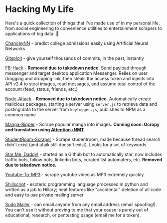 # Hacking My Life

Here's a quick collection of things that I've made use of in my personal life, from social engineering to convenience utilities to entertainment scrapers to applications of big data. :kiss:

[ChanceyNN](https://github.com/pshah123/ChanceyNN) - predict college admissions easily using Artificial Neural Networks

[Gitsploit](https://github.com/pshah123/gitsploit) - give yourself thousands of commits, in the past, instantly

[FB-Hack](https://github.com/pshah123/fb-hack) - **Removed due to takedown notice.** Send payload through messenger and target desktop application Messenger. Relies on user dragging and dropping link, then steals the access token and injects into API v2.4 to steal images, read messages, and assume total control of the account (feed, status, friends, etc.)

[Node-Attack](https://github.com/pshah123/node-attack) - **Removed due to takedown notice.** Automatically create malicious packages, starting a server using `server.js` to retrieve data and posting data to the server from `keylogger.js`, publishes to NPM as a common name

[Manga-Ripper](https://github.com/pshah123/manga-ripper) - Scrape popular manga into images. **Coming soon: Ocropy and translation using [Attention+NMT](https://github.com/tensorflow/nmt)**

[StudentRoom-Scraper](https://github.com/pshah123/studentroom_scraper) - Scrape studentroom, made because thread search didn't exist (and afaik still doesn't exist). Looks for a set of keywords.

[Star Me, Daddy!](https://github.com/pshah123/star-me-daddy) - started as a Github bot to automatically star, now includes traffic bots, follow bots, linkedin bots, curated list automaters, etc. **Removed due to takedown notice.**

[Youtube-To-MP3](https://github.com/pshah123/python-youtube-to-mp3) - scrape youtube video as MP3 extremely quickly

[Shillscript](https://github.com/pshah123/shillscript) - esoteric programming language processed in python and written as a jab to Hillary; neat features like "accidental" deletion of all code and easy to use private mailing server

[Sudo Mailer](https://www.fawkesbots.com/Sudo) - can email anyone from any email address (email spoofing!). You can't use it without proving to me that your cause is purely out of educational, research, or pentesting usage (email me for a token).
